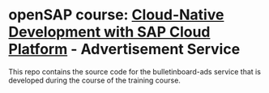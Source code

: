 openSAP course: [Cloud-Native Development with SAP Cloud Platform](https://open.sap.com/courses/cp5) - Advertisement Service
=============================================

This repo contains the source code for the bulletinboard-ads service that is developed during the course of the training course. 

